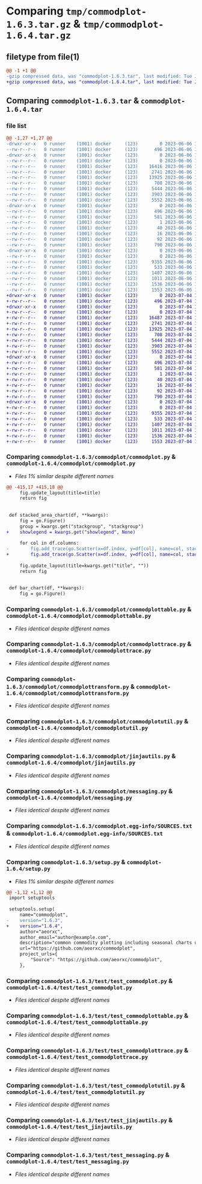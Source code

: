 # Comparing `tmp/commodplot-1.6.3.tar.gz` & `tmp/commodplot-1.6.4.tar.gz`

## filetype from file(1)

```diff
@@ -1 +1 @@
-gzip compressed data, was "commodplot-1.6.3.tar", last modified: Tue Jun  6 12:03:01 2023, max compression
+gzip compressed data, was "commodplot-1.6.4.tar", last modified: Tue Jul  4 14:53:51 2023, max compression
```

## Comparing `commodplot-1.6.3.tar` & `commodplot-1.6.4.tar`

### file list

```diff
@@ -1,27 +1,27 @@
-drwxr-xr-x   0 runner    (1001) docker     (123)        0 2023-06-06 12:03:01.383042 commodplot-1.6.3/
--rw-r--r--   0 runner    (1001) docker     (123)      496 2023-06-06 12:03:01.383042 commodplot-1.6.3/PKG-INFO
-drwxr-xr-x   0 runner    (1001) docker     (123)        0 2023-06-06 12:03:01.379042 commodplot-1.6.3/commodplot/
--rw-r--r--   0 runner    (1001) docker     (123)        0 2023-06-06 12:02:50.000000 commodplot-1.6.3/commodplot/__init__.py
--rw-r--r--   0 runner    (1001) docker     (123)    16416 2023-06-06 12:02:50.000000 commodplot-1.6.3/commodplot/commodplot.py
--rw-r--r--   0 runner    (1001) docker     (123)     2741 2023-06-06 12:02:50.000000 commodplot-1.6.3/commodplot/commodplottable.py
--rw-r--r--   0 runner    (1001) docker     (123)    13925 2023-06-06 12:02:50.000000 commodplot-1.6.3/commodplot/commodplottrace.py
--rw-r--r--   0 runner    (1001) docker     (123)      708 2023-06-06 12:02:50.000000 commodplot-1.6.3/commodplot/commodplottransform.py
--rw-r--r--   0 runner    (1001) docker     (123)     5444 2023-06-06 12:02:50.000000 commodplot-1.6.3/commodplot/commodplotutil.py
--rw-r--r--   0 runner    (1001) docker     (123)     3903 2023-06-06 12:02:50.000000 commodplot-1.6.3/commodplot/jinjautils.py
--rw-r--r--   0 runner    (1001) docker     (123)     5552 2023-06-06 12:02:50.000000 commodplot-1.6.3/commodplot/messaging.py
-drwxr-xr-x   0 runner    (1001) docker     (123)        0 2023-06-06 12:03:01.383042 commodplot-1.6.3/commodplot.egg-info/
--rw-r--r--   0 runner    (1001) docker     (123)      496 2023-06-06 12:03:01.000000 commodplot-1.6.3/commodplot.egg-info/PKG-INFO
--rw-r--r--   0 runner    (1001) docker     (123)      581 2023-06-06 12:03:01.000000 commodplot-1.6.3/commodplot.egg-info/SOURCES.txt
--rw-r--r--   0 runner    (1001) docker     (123)        1 2023-06-06 12:03:01.000000 commodplot-1.6.3/commodplot.egg-info/dependency_links.txt
--rw-r--r--   0 runner    (1001) docker     (123)       40 2023-06-06 12:03:01.000000 commodplot-1.6.3/commodplot.egg-info/requires.txt
--rw-r--r--   0 runner    (1001) docker     (123)       16 2023-06-06 12:03:01.000000 commodplot-1.6.3/commodplot.egg-info/top_level.txt
--rw-r--r--   0 runner    (1001) docker     (123)       92 2023-06-06 12:03:01.383042 commodplot-1.6.3/setup.cfg
--rw-r--r--   0 runner    (1001) docker     (123)      790 2023-06-06 12:02:50.000000 commodplot-1.6.3/setup.py
-drwxr-xr-x   0 runner    (1001) docker     (123)        0 2023-06-06 12:03:01.383042 commodplot-1.6.3/test/
--rw-r--r--   0 runner    (1001) docker     (123)        0 2023-06-06 12:02:50.000000 commodplot-1.6.3/test/__init__.py
--rw-r--r--   0 runner    (1001) docker     (123)     9355 2023-06-06 12:02:50.000000 commodplot-1.6.3/test/test_commodplot.py
--rw-r--r--   0 runner    (1001) docker     (123)      533 2023-06-06 12:02:50.000000 commodplot-1.6.3/test/test_commodplottable.py
--rw-r--r--   0 runner    (1001) docker     (123)     1407 2023-06-06 12:02:50.000000 commodplot-1.6.3/test/test_commodplottrace.py
--rw-r--r--   0 runner    (1001) docker     (123)     1011 2023-06-06 12:02:50.000000 commodplot-1.6.3/test/test_commodplotutil.py
--rw-r--r--   0 runner    (1001) docker     (123)     1536 2023-06-06 12:02:50.000000 commodplot-1.6.3/test/test_jinjautils.py
--rw-r--r--   0 runner    (1001) docker     (123)     1553 2023-06-06 12:02:50.000000 commodplot-1.6.3/test/test_messaging.py
+drwxr-xr-x   0 runner    (1001) docker     (123)        0 2023-07-04 14:53:51.467579 commodplot-1.6.4/
+-rw-r--r--   0 runner    (1001) docker     (123)      496 2023-07-04 14:53:51.467579 commodplot-1.6.4/PKG-INFO
+drwxr-xr-x   0 runner    (1001) docker     (123)        0 2023-07-04 14:53:51.463579 commodplot-1.6.4/commodplot/
+-rw-r--r--   0 runner    (1001) docker     (123)        0 2023-07-04 14:53:37.000000 commodplot-1.6.4/commodplot/__init__.py
+-rw-r--r--   0 runner    (1001) docker     (123)    16487 2023-07-04 14:53:37.000000 commodplot-1.6.4/commodplot/commodplot.py
+-rw-r--r--   0 runner    (1001) docker     (123)     2741 2023-07-04 14:53:37.000000 commodplot-1.6.4/commodplot/commodplottable.py
+-rw-r--r--   0 runner    (1001) docker     (123)    13925 2023-07-04 14:53:37.000000 commodplot-1.6.4/commodplot/commodplottrace.py
+-rw-r--r--   0 runner    (1001) docker     (123)      708 2023-07-04 14:53:37.000000 commodplot-1.6.4/commodplot/commodplottransform.py
+-rw-r--r--   0 runner    (1001) docker     (123)     5444 2023-07-04 14:53:37.000000 commodplot-1.6.4/commodplot/commodplotutil.py
+-rw-r--r--   0 runner    (1001) docker     (123)     3903 2023-07-04 14:53:37.000000 commodplot-1.6.4/commodplot/jinjautils.py
+-rw-r--r--   0 runner    (1001) docker     (123)     5552 2023-07-04 14:53:37.000000 commodplot-1.6.4/commodplot/messaging.py
+drwxr-xr-x   0 runner    (1001) docker     (123)        0 2023-07-04 14:53:51.467579 commodplot-1.6.4/commodplot.egg-info/
+-rw-r--r--   0 runner    (1001) docker     (123)      496 2023-07-04 14:53:51.000000 commodplot-1.6.4/commodplot.egg-info/PKG-INFO
+-rw-r--r--   0 runner    (1001) docker     (123)      581 2023-07-04 14:53:51.000000 commodplot-1.6.4/commodplot.egg-info/SOURCES.txt
+-rw-r--r--   0 runner    (1001) docker     (123)        1 2023-07-04 14:53:51.000000 commodplot-1.6.4/commodplot.egg-info/dependency_links.txt
+-rw-r--r--   0 runner    (1001) docker     (123)       40 2023-07-04 14:53:51.000000 commodplot-1.6.4/commodplot.egg-info/requires.txt
+-rw-r--r--   0 runner    (1001) docker     (123)       16 2023-07-04 14:53:51.000000 commodplot-1.6.4/commodplot.egg-info/top_level.txt
+-rw-r--r--   0 runner    (1001) docker     (123)       92 2023-07-04 14:53:51.467579 commodplot-1.6.4/setup.cfg
+-rw-r--r--   0 runner    (1001) docker     (123)      790 2023-07-04 14:53:37.000000 commodplot-1.6.4/setup.py
+drwxr-xr-x   0 runner    (1001) docker     (123)        0 2023-07-04 14:53:51.467579 commodplot-1.6.4/test/
+-rw-r--r--   0 runner    (1001) docker     (123)        0 2023-07-04 14:53:37.000000 commodplot-1.6.4/test/__init__.py
+-rw-r--r--   0 runner    (1001) docker     (123)     9355 2023-07-04 14:53:37.000000 commodplot-1.6.4/test/test_commodplot.py
+-rw-r--r--   0 runner    (1001) docker     (123)      533 2023-07-04 14:53:37.000000 commodplot-1.6.4/test/test_commodplottable.py
+-rw-r--r--   0 runner    (1001) docker     (123)     1407 2023-07-04 14:53:37.000000 commodplot-1.6.4/test/test_commodplottrace.py
+-rw-r--r--   0 runner    (1001) docker     (123)     1011 2023-07-04 14:53:37.000000 commodplot-1.6.4/test/test_commodplotutil.py
+-rw-r--r--   0 runner    (1001) docker     (123)     1536 2023-07-04 14:53:37.000000 commodplot-1.6.4/test/test_jinjautils.py
+-rw-r--r--   0 runner    (1001) docker     (123)     1553 2023-07-04 14:53:37.000000 commodplot-1.6.4/test/test_messaging.py
```

### Comparing `commodplot-1.6.3/commodplot/commodplot.py` & `commodplot-1.6.4/commodplot/commodplot.py`

 * *Files 1% similar despite different names*

```diff
@@ -415,17 +415,18 @@
     fig.update_layout(title=title)
     return fig
 
 
 def stacked_area_chart(df, **kwargs):
     fig = go.Figure()
     group = kwargs.get("stackgroup", "stackgroup")
+    showlegend = kwargs.get("showlegend", None)
 
     for col in df.columns:
-        fig.add_trace(go.Scatter(x=df.index, y=df[col], name=col, stackgroup=group))
+        fig.add_trace(go.Scatter(x=df.index, y=df[col], name=col, stackgroup=group, showlegend=showlegend))
 
     fig.update_layout(title=kwargs.get("title", ""))
     return fig
 
 
 def bar_chart(df, **kwargs):
     fig = go.Figure()
```

### Comparing `commodplot-1.6.3/commodplot/commodplottable.py` & `commodplot-1.6.4/commodplot/commodplottable.py`

 * *Files identical despite different names*

### Comparing `commodplot-1.6.3/commodplot/commodplottrace.py` & `commodplot-1.6.4/commodplot/commodplottrace.py`

 * *Files identical despite different names*

### Comparing `commodplot-1.6.3/commodplot/commodplottransform.py` & `commodplot-1.6.4/commodplot/commodplottransform.py`

 * *Files identical despite different names*

### Comparing `commodplot-1.6.3/commodplot/commodplotutil.py` & `commodplot-1.6.4/commodplot/commodplotutil.py`

 * *Files identical despite different names*

### Comparing `commodplot-1.6.3/commodplot/jinjautils.py` & `commodplot-1.6.4/commodplot/jinjautils.py`

 * *Files identical despite different names*

### Comparing `commodplot-1.6.3/commodplot/messaging.py` & `commodplot-1.6.4/commodplot/messaging.py`

 * *Files identical despite different names*

### Comparing `commodplot-1.6.3/commodplot.egg-info/SOURCES.txt` & `commodplot-1.6.4/commodplot.egg-info/SOURCES.txt`

 * *Files identical despite different names*

### Comparing `commodplot-1.6.3/setup.py` & `commodplot-1.6.4/setup.py`

 * *Files 1% similar despite different names*

```diff
@@ -1,12 +1,12 @@
 import setuptools
 
 setuptools.setup(
     name="commodplot",
-    version="1.6.3",
+    version="1.6.4",
     author="aeorxc",
     author_email="author@example.com",
     description="common commodity plotting including seasonal charts using plotly",
     url="https://github.com/aeorxc/commodplot",
     project_urls={
         "Source": "https://github.com/aeorxc/commodplot",
     },
```

### Comparing `commodplot-1.6.3/test/test_commodplot.py` & `commodplot-1.6.4/test/test_commodplot.py`

 * *Files identical despite different names*

### Comparing `commodplot-1.6.3/test/test_commodplottable.py` & `commodplot-1.6.4/test/test_commodplottable.py`

 * *Files identical despite different names*

### Comparing `commodplot-1.6.3/test/test_commodplottrace.py` & `commodplot-1.6.4/test/test_commodplottrace.py`

 * *Files identical despite different names*

### Comparing `commodplot-1.6.3/test/test_commodplotutil.py` & `commodplot-1.6.4/test/test_commodplotutil.py`

 * *Files identical despite different names*

### Comparing `commodplot-1.6.3/test/test_jinjautils.py` & `commodplot-1.6.4/test/test_jinjautils.py`

 * *Files identical despite different names*

### Comparing `commodplot-1.6.3/test/test_messaging.py` & `commodplot-1.6.4/test/test_messaging.py`

 * *Files identical despite different names*

